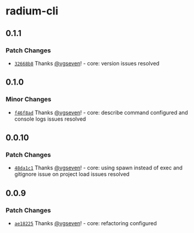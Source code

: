 # radium-cli

## 0.1.1

### Patch Changes

- [`32668b8`](https://github.com/silver-company/radium/commit/32668b890960359c0b9b75ecff7b956a32799933) Thanks [@vgseven](https://github.com/vgseven)! - core: version issues resolved

## 0.1.0

### Minor Changes

- [`f46f8ad`](https://github.com/silver-company/radium/commit/f46f8ade18b476bc2dc24e7fbbd6f5cb474b4e1d) Thanks [@vgseven](https://github.com/vgseven)! - core: describe command configured and console logs issues resolved

## 0.0.10

### Patch Changes

- [`48da1c1`](https://github.com/silver-company/radium/commit/48da1c18c18ee9148db06b094cd111e65077e13e) Thanks [@vgseven](https://github.com/vgseven)! - core: using spawn instead of exec and gitignore issue on project load issues resolved

## 0.0.9

### Patch Changes

- [`ae18225`](https://github.com/silver-company/radium/commit/ae182254d2ea2a11194ff1c18127727a48113469) Thanks [@vgseven](https://github.com/vgseven)! - core: refactoring configured
